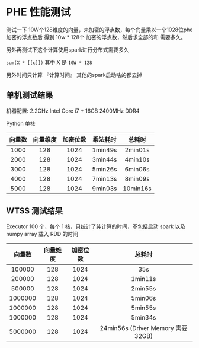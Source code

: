 # PHE 性能测试

测试一下 10W个128维度的向量，未加密的浮点数，每个向量乘以一个1028位phe加密的浮点数后 得到 10w * 128个 加密的浮点数，然后求全部的和 需要多久。

另外再测试下这个计算使用spark进行分布式需要多久

`sum(X * [[c]])` 其中 X 是 `10W * 128`

另外时间只计算 『计算时间』 其他的spark启动啥的都去掉

## 单机测试结果

机器配置: 2.2GHz Intel Core i7 + 16GB 2400MHz DDR4

Python 单核

向量数 | 向量维度 | 加密位数 | 乘法耗时 | 总耗时
:--: | :--: | :--: | :--: | :--:
1000 | 128 | 1024 | 1min49s | 2min01s
2000 | 128 | 1024 | 3min44s | 4min10s
3000 | 128 | 1024 | 5min26s | 6min06s
4000 | 128 | 1024 | 7min13s | 8min09s
5000 | 128 | 1024 | 9min03s | 10min16s

## WTSS 测试结果

Executor 100 个，每个 1 核，只统计了纯计算的时间，不包括启动 spark 以及 numpy array 载入 RDD 的时间

向量数 | 向量维度 | 加密位数 | 总耗时
:--: | :--: | :--: | :--:
100000 | 128 | 1024 | 35s
200000 | 128 | 1024 | 1min11s
500000 | 128 | 1024 | 2min55s
1000000 | 128 | 1024 | 5min06s
1000000 | 128 | 1024 | 5min55s
1000000 | 128 | 1024 | 5min34s
5000000 | 128 | 1024 | 24min56s (Driver Memory 需要 32GB)